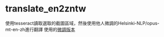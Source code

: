 # translate_en2zntw
使用tesseract讀取選取的截圖區域，然後使用他人微調的Helsinki-NLP/opus-mt-en-zh進行翻譯  使用的[微調版本](<https://huggingface.co/peterhsu/marian-finetuned-kde4-en-to-zh_TW-accelerate>)
